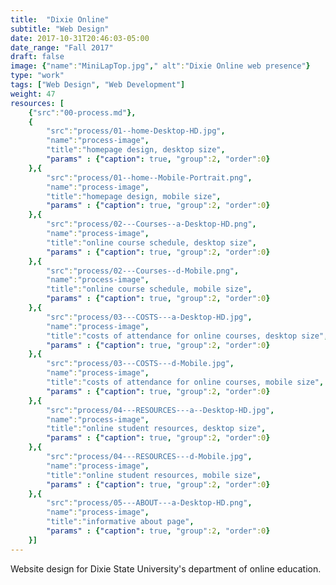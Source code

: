 ```yaml
---
title:  "Dixie Online"
subtitle: "Web Design"
date: 2017-10-31T20:46:03-05:00
date_range: "Fall 2017"
draft: false
image: {"name":"MiniLapTop.jpg"," alt":"Dixie Online web presence"}
type: "work"
tags: ["Web Design", "Web Development"]
weight: 47
resources: [
    {"src":"00-process.md"},
    {
        "src":"process/01--home-Desktop-HD.jpg",
        "name":"process-image",
        "title":"homepage design, desktop size",
        "params" : {"caption": true, "group":2, "order":0}
    },{
        "src":"process/01--home--Mobile-Portrait.png",
        "name":"process-image",
        "title":"homepage design, mobile size",
        "params" : {"caption": true, "group":2, "order":0}
    },{
        "src":"process/02---Courses--a-Desktop-HD.png",
        "name":"process-image",
        "title":"online course schedule, desktop size",
        "params" : {"caption": true, "group":2, "order":0}
    },{
        "src":"process/02---Courses--d-Mobile.png",
        "name":"process-image",
        "title":"online course schedule, mobile size",
        "params" : {"caption": true, "group":2, "order":0}
    },{
        "src":"process/03---COSTS---a-Desktop-HD.jpg",
        "name":"process-image",
        "title":"costs of attendance for online courses, desktop size",
        "params" : {"caption": true, "group":2, "order":0}
    },{
        "src":"process/03---COSTS---d-Mobile.jpg",
        "name":"process-image",
        "title":"costs of attendance for online courses, mobile size",
        "params" : {"caption": true, "group":2, "order":0}
    },{
        "src":"process/04---RESOURCES---a--Desktop-HD.jpg",
        "name":"process-image",
        "title":"online student resources, desktop size",
        "params" : {"caption": true, "group":2, "order":0}
    },{
        "src":"process/04---RESOURCES---d-Mobile.jpg",
        "name":"process-image",
        "title":"online student resources, mobile size",
        "params" : {"caption": true, "group":2, "order":0}
    },{
        "src":"process/05---ABOUT---a-Desktop-HD.png",
        "name":"process-image",
        "title":"informative about page",
        "params" : {"caption": true, "group":2, "order":0}
    }]
---
```

Website design for Dixie State University's department of online education.